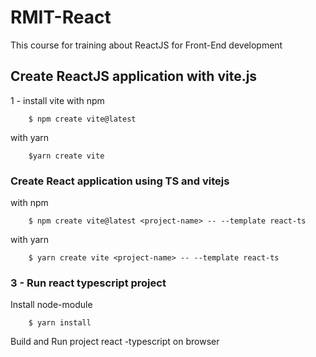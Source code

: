 # RMIT-React
This course for training about ReactJS for Front-End development

## Create ReactJS application with vite.js

1 - install vite
with npm
```
    $ npm create vite@latest
```

with yarn

```
    $yarn create vite
```

### Create React application using TS and vitejs

with npm

```
    $ npm create vite@latest <project-name> -- --template react-ts
```

with yarn
```
    $ yarn create vite <project-name> -- --template react-ts
```

### 3 - Run react typescript project 
Install node-module
```shell
    $ yarn install 
```
Build and Run project react -typescript on browser
